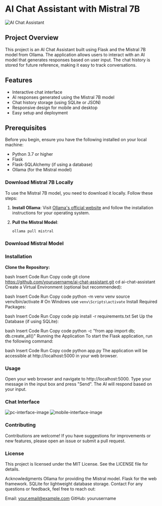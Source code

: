 # AI Chat Assistant with Mistral 7B

![AI Chat Assistant](images/chat_assistant.png)

## Project Overview

This project is an AI Chat Assistant built using Flask and the Mistral 7B model from Ollama. The application allows users to interact with an AI model that generates responses based on user input. The chat history is stored for future reference, making it easy to track conversations.

## Features

- Interactive chat interface
- AI responses generated using the Mistral 7B model
- Chat history storage (using SQLite or JSON)
- Responsive design for mobile and desktop
- Easy setup and deployment

## Prerequisites

Before you begin, ensure you have the following installed on your local machine:

- Python 3.7 or higher
- Flask
- Flask-SQLAlchemy (if using a database)
- Ollama (for the Mistral model)

### Download Mistral 7B Locally

To use the Mistral 7B model, you need to download it locally. Follow these steps:

1. **Install Ollama**: Visit [Ollama's official website](https://ollama.ai/) and follow the installation instructions for your operating system.

2. **Pull the Mistral Model**:
   ```bash
   ollama pull mistral
### Download Mistral Model

### Installation
**Clone the Repository:**

bash
Insert Code
Run
Copy code
git clone https://github.com/yourusername/ai-chat-assistant.git
cd ai-chat-assistant
Create a Virtual Environment (optional but recommended):

bash
Insert Code
Run
Copy code
python -m venv venv
source venv/bin/activate  # On Windows use `venv\Scripts\activate`
Install Required Packages:

bash
Insert Code
Run
Copy code
pip install -r requirements.txt
Set Up the Database (if using SQLite):

bash
Insert Code
Run
Copy code
python -c "from app import db; db.create_all()"
Running the Application
To start the Flask application, run the following command:

bash
Insert Code
Run
Copy code
python app.py
The application will be accessible at http://localhost:5000 in your web browser.

### Usage
Open your web browser and navigate to http://localhost:5000.
Type your message in the input box and press "Send".
The AI will respond based on your input.
### Chat Interface
![pc-interface-image](pcview.png)
![mobile-interface-image](mobileview.png)
### Contributing
Contributions are welcome! If you have suggestions for improvements or new features, please open an issue or submit a pull request.

### License
This project is licensed under the MIT License. See the LICENSE file for details.

Acknowledgments
Ollama for providing the Mistral model.
Flask for the web framework.
SQLite for lightweight database storage.
Contact
For any questions or feedback, feel free to reach out:

Email: your.email@example.com
GitHub: yourusername